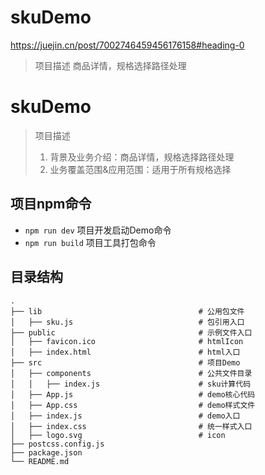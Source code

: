 # skuDemo

https://juejin.cn/post/7002746459456176158#heading-0

> 项目描述
> 商品详情，规格选择路径处理
# skuDemo

> 项目描述
>
> 1. 背景及业务介绍：商品详情，规格选择路径处理
> 2. 业务覆盖范围&应用范围：适用于所有规格选择

## 项目npm命令

- `npm run dev` 项目开发启动Demo命令
- `npm run build` 项目工具打包命令


## 目录结构

```
.
├── lib                                   # 公用包文件
│   ├── sku.js                            # 包引用入口
├── public                                # 示例文件入口
│   ├── favicon.ico                       # htmlIcon
│   ├── index.html                        # html入口
├── src                                   # 项目Demo
│   ├── components                        # 公共文件目录
│   │   ├── index.js                      # sku计算代码
│   ├── App.js                            # demo核心代码
│   ├── App.css                           # demo样式文件
│   ├── index.js                          # demo入口
│   ├── index.css                         # 统一样式入口
│   ├── logo.svg                          # icon
├── postcss.config.js                    
├── package.json                      
└── README.md      
```
